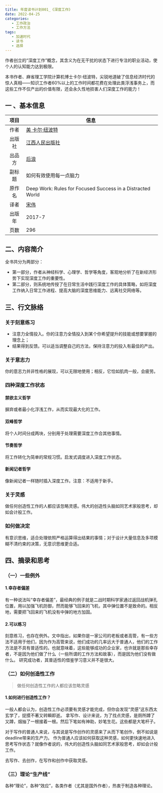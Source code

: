 ```yaml
---
title: 年度读书计划001_《深度工作》
date: 2022-04-25 
categories:
   - 工作政治
   - 工作方法
tags: 
   - 加速时代
   - 读书
   - 选择
---
```

作者创立的“深度工作”概念，其含义为在无干扰的状态下进行专注的职业活动，使个人的认知能力达到极限。
<!-- more -->

本书作者、麻省理工学院计算机博士卡尔·纽波特，尖锐地道破了信息经济时代的惊人真相——知识工作者60%以上的工作时间都花费在处理此类浮浅事务上，而这些工作不仅产出的价值有限，还会永久性地损害人们深度工作的能力！

## 一 、基本信息

|项目|信息|
|:----:|----|
作者|[美 卡尔·纽波特](https://book.douban.com/search/卡尔·纽波特)
出版社| [江西人民出版社](https://book.douban.com/press/2145)
出品方|[后浪](https://book.douban.com/producers/2)
副标题| 如何有效使用每一点脑力
原作名| Deep Work: Rules for Focused Success in a Distracted World
译者| [宋伟](https://book.douban.com/search/宋伟)
出版年|2017-7
页数|296

## 二、内容简介

全书共分为两部分：

- 第一部分，作者从神经科学、心理学、哲学等角度，客观地分析了在新经济形势下实现深度工作的重要性。
- 第二部分，则系统地传授了在日常生活中践行深度工作的具体策略，如将深度工作纳入日常工作进程、提高大脑的深度思维能力、远离社交网络等。

## 三、行文脉络

### 关于刻意练习

- 注意力全情投入。你的注意力全情投入到某个你希望提升的技能或想要掌握的理念上；
- 结果得到反馈。可以适当调整自己的方法，保持注意力的投入有最佳的产出。

### 关于意志力

你的意志力并非性格的展现，可以无限地使用；相反，它恰如肌肉一般，会疲劳。

### 四种深度工作状态

#### 禁欲主义哲学

摒弃或者最小化浮浅工作，从而实现最大化的工作。

#### 双峰哲学

将个人时间分成两块，分别用于处理需要深度工作合其他事情。

#### 节奏哲学

将工作转化为简单的常规习惯。启发式调度进入深度工作状态。

#### 新闻记者哲学

像新闻记者一样随时插入深度工作。注意：不适用于新手。

### 关于灵感

做任何创造性工作的人都应该忽略灵感。伟大的创造性头脑如同艺术家般思考，却如会计般工作。

### 如何做决定

有意识思维，适合处理依照严格运算得出结果的事情；对于设计大量信息及多项模糊不清约束的决策，无意识思维更合适。

## 四、摘录和思考

### （一）一些例外

#### 1.幸存者偏差

有一种说法叫“幸存者偏差”，最经典的例子就是二战时期科学家通过返回战机弹孔位置，用以加强飞机防御，然而能够飞回来的飞机，其中弹位置不是致命的。相反地，需要把飞回来的飞机没有中弹的地方加固。

#### 2.可以练习

刻意练习，也存在例外。文中指出，如果你是一家公司的老板或者高管，有一些方法不适用于他们，因为作为高管来说，他们成功的几率远大于普通人，他们的工作方法是不具有普适性的。也就意味着，这些能够成功的企业家，也许就是那些幸存者，不是因为他们做了什么（一些所谓的工作方法和故事），而是因为他们没有做什么。
研究成功者，其普适性的借鉴学习意义并不是很大。

### （二）如何创造性工作
>
> 做任何创造性工作的人都应该忽略灵感

#### 1.如何进行创造性工作？

一般人都会认为，创造性工作必须要有灵感才能完成，但你会发现“灵感”这东西太玄学了，捉摸不著又转瞬即逝。
拿写作、设计来说，为了找点灵感，是厕所蹲了又蹲，烟抽了一根接着一根。然后下笔如有神助，妙笔生花。这些都是大笔杆子。

对于写作的普通人来说，与其说是写作创作的灵感来了从而下笔创作，倒不如说是deadline带来的生产力。
作为普通人应该如何获取这种灵感，如何更快速地进入思考写作状态？就像作者说的，伟大的创造性头脑如同艺术家般思考，却如会计般工作。

去写作、去创作，在写作和创作中获取灵感。

### （三）理论“生产线”

各种“理论”，各种“效应”，各类作者（尤其是国外作者），热衷于制造各种理论。
